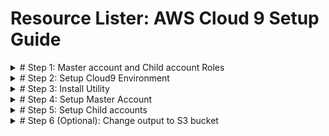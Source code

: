 # Resource Lister: AWS Cloud 9 Setup Guide 


<details>
  <summary># Step 1: Master account and Child account Roles </summary>

## Step 1: Master account and Child account Roles 
ResourceLister utility needs ReadOnlyAccess permission to access AWS python SDK List APIs in your Master account and child accounts.  You need to configure utility for **Master Account IAM Role ARN** and **Child account role name** as part of Master account setup (Step4 ).  For Master account and child account roles you can choose any of following options.

Option 1: Re use existing Master and Child account IAM roles.

Option 2: Create Master and Child account IAM roles using Cloudformation templates provided by utility. 

Following are considerations for using existing IAM roles vs utility provided cloudformation templates to create new IAM Roles.
<p align="center">
  <img src="../imgs/setup/iam_roles_01.PNG"  title="Utility Interface">



**Option 1:  Re use existing Master and Child account IAM roles** 

If you already have Master and child accounts IAM role setup, you can re-use the existing Master account role and Child account role. 
For Cloud9 setup your existing Master account IAM role should have Cloud9 Permission. You can attach following managed policy to existing Master Account IAM Role to get Cloud9 permissions.

1. AWSCloud9EnvironmentMember
2. ReadOnlyAccess
3. AWSCloud9User
4. AWSCloud9SSMInstanceProfile
5. AWSCloud9Administrator

**Option 2: Create Master and Child account IAM roles using Cloudformation templates provided by utility**

Download the **master_account_IAM_role.json** CloudFormation template from github

https://github.com/awslabs/resource-lister/blob/main/cfn/master_account_IAM_role.json

Go to CloudFormation service and create stack with new resources using downloaded template.

<p align="center">
  <img src="../imgs/setup/iam_roles_02.PNG"  title="Select Cloudformation template">

<p align="center">
  <img src="../imgs/setup/iam_roles_03.PNG"  title="Create new stack resources">

Create IAM Role in Master account by running the CloudFormation stack


Enter Stack Name: 
MasterAccountRoleName:  IAM role with this name will be created in master account. Utility will use this role to assume child account roles

ChildAccountRoleName: Master account role will have permission to assume this role.




<p align="center">
  <img src="../imgs/setup/iam_roles_04.png"  title="Utility Interface">

Keep all other values as default and click Next, Next and submit.

CloudFormation stack will be created. Go to output section of Cloudformation stack and copy the values for ChildAccountRoleOut and MasterAccountRole out these values will be required in Step4 when you configure utility for Master account

<p align="center">
  <img src="../imgs/setup/iam_roles_05.png"  title="Utility Interface">

</details>

<details>

  <summary># Step 2:  Setup Cloud9 Environment </summary>


## Step 2:  Setup AWS Cloud9 Environment

In this step you will create AWS Cloud9 Environment. 
You will modify the Cloud9 environment’s EC2 instance IAM role to Master account IAM role. 
Disable the AWS Managed temporary credentials. 

### 2.1	Type in Cloud9 (us-east-1 region) 
<p align="center">
  <img src="../imgs/setup/c9_setup_1.png"  title="Type Cloud9">

### 2.2	Create Environment

- Click on Create Environment 
- Enter any "name" for environment like "resourcelister"
- Leave everything default and create environment

<p align="center">
  <img src="../imgs/setup/c9_setup_2.png"  title="Create enviornment">


### 2.3	Once Cloud9 environment is created. Click on Environment 

<p align="center">
  <img src="../imgs/setup/c9_setup_3.png"  title="Open cloud9 environment">


###  2.4	 Click on EC2 Instance and Manage EC2 Instance

<p align="center">
  <img src="../imgs/setup/c9_setup_4.png"  title="Utility Interface">

###  2.5 Click on Instance --> Action-->Security --> Modify IAM role (If Instance is stopped, Start the instance) 

<p align="center">
  <img src="../imgs/setup/c9_setup_5.png"  title="Utility Interface">



###  2.6 	Modify IAM role : 

Select the Master Account IAM Role (Role created in Step 1 or Existing Master account IAM Role) : 


<p align="center">
  <img src="../imgs/setup/c9_setup_6.png"  title="Utility Interface">


### 2.7	 Disable the AWS Managed temporary credentials
Open Cloud9 Environment got to Setting –>Preference->AWS Setting->Credentials and disable the AWS Managed temporary credentials

<p align="center">
  <img src="../imgs/setup/c9_setup_7.png"  title="Utility Interface">


**Cloud9 Setup is completed successfully.**

</details>

<details>

  <summary># Step 3:  Install Utility </summary>


## Step 3:  Install Utility 

### 3.1 Install dependencies


Open new terminal 

<p align="center">
  <img src="../imgs/setup/c9_setup_8.PNG"  title="Utility Interface">

Copy following commands 


```
python3 -m pip install  pipx
python3 -m pip install  boto3
python3 -m pipx install resource-lister

```

<p align="center">
  <img src="../imgs/setup/c9_setup_9.PNG"  title="Utility Interface">

### 3.2 Run Utility


Set the default region to us-east-1
```
export AWS_DEFAULT_REGION="us-east-1"
```
Run the Utility
```
pipx run resource_lister
```


You will see Resource Lister utility disclaimer and Main Menu

<p align="center">
  <img src="../imgs/setup/c9_setup_10.PNG"  title="Utility Interface">

**Congratulation resource-lister is successfully installed.**

</details>

<details>

  <summary># Step 4:  Setup Master Account </summary>

## Step 4:  Setup Master Account


- Type in**help** and press ENTER
- Type in**1** for [Managed AWS Account] press ENTER
- Type in**1** for Add Master Account and press ENTER

<p align="center">
  <img src="../imgs/setup/master_account_01.png"  title="Utility Interface">

- Type in**Master Account IAM role** and press ENTER
- Type in**1** for default credentials and press ENTER
- Type in**Child Account Role Name** and press ENTER


Note here:
Utility will prompt that Master Account is successfully configured
Utility also generates the Cloudformation template for child account**cfn_child_account_template.json** .


<p align="center">
  <img src="../imgs/setup/master_account_02.PNG"  title="Utility Interface">

## Step 4.2 :  Verify master account is configured correctly

- Type in**0** and press ENTER to exit Manage AWS Account Menu
- Type in**0** and press ENTER to exit Help Menu
- In Main Menu (ENTER AWS Service for help (help) for exit (0) type in**S3** and press ENTER
- Type in**1** for List of S3 buckets and press ENTER
- Type in**ALL** for all the accounts and press ENTER

Utility will create**output** folder and create file for list of s3 buckets.
<p align="center">
  <img src="../imgs/setup/account_output_c9_1.PNG"  title="Utility Interface">

Go to resource-lister--> output--> click on s3_list_buckets_<date>.csv file
<p align="center">
  <img src="../imgs/setup/account_output_c9_2.PNG"  title="Utility Interface">


**Congratulation master account is successfully configured.**

</details>


<details>

  <summary># Step 5:  Setup Child accounts </summary>

## Step 5:  Setup Child accounts


- Type in**help** and press ENTER
- Type in**1** for [Managed AWS Account] press ENTER
- Type in**4** for Configure child Accounts and press ENTER
- Type in**Comma seperated child accounts** and press ENTER
- Press any Key to continue (Press ENTER)


If your using option2 i.e utility provided cloudformation template to create master account role . You**must** need to run the cloudformation template**cfn_child_account_template.json** in each configured child accounts.The cloudformation template**cfn_child_account_template.json**  is generated in when you setup4 i.e master account in previous step.

<p align="center">
  <img src="../imgs/setup/child_account_01.PNG"  title="Utility Interface">



## Step 5.2 :  Verify child accounts are configured correctly

- Type in**0** and press ENTER to exit Manage AWS Account Menu
- Type in**2** and press ENTER in  Help Menu



Utility will display all the child accounts configured
<p align="center">
  <img src="../imgs/setup/child_account_02.PNG"  title="Utility Interface">


## Step 5.3 :  Verify childs accounts data is generated 

- Type in**0** and press ENTER to exit Help Menu
- In Main Menu (ENTER AWS Service for help (help) for exit (0) type in**S3** and press ENTER
- Type in**1** for List of S3 buckets and press ENTER
- Type in**ALL** for all the accounts and press ENTER

Utility will create**output** folder and create file for list of s3 buckets.
<p align="center">
  <img src="../imgs/setup/account_output_c9_1.PNG"  title="Utility Interface">

Go to resource-lister--> output--> click on s3_list_buckets_<date>.csv file and verify all the configured accounts s3 buckets are listed
<p align="center">
  <img src="../imgs/setup/account_output_c9_2.PNG"  title="Utility Interface">

</details>


<details>

  <summary># Step 6 (Optional):  Change output to S3 bucket </summary>

## Step 6:  Change output to S3 bucket

## Step 6.1 :  Create S3 bucket 

Download the cloudformation template from Github

https://github.com/awslabs/resource-lister/blob/main/cfn/cfn_s3_bucket_master_account.json

Go to Cloudformation and create stack with new resources and select the downloaded template

<p align="center">
  <img src="../imgs/setup/iam_roles_02.PNG"  title="Utility Interface">

<p align="center">
  <img src="../imgs/setup/iam_roles_03.PNG"  title="Utility Interface">

Enter master account role arn and click next /next and create the stack.
Cloudformation stack will create new S3 bucket . Master account IAM role will have write permissions to this new S3 bucket. 

<p align="center">
  <img src="../imgs/setup/s3_config_1.PNG"  title="Utility Interface">

Copy the S3 bucket Name

<p align="center">
  <img src="../imgs/setup/s3_config_2.PNG"  title="Utility Interface">

## Step 6.2:  Configure S3 bucket name

- Type in**help** and press ENTER
- Type in**6** for [Manage Configurations (example: format_type, output_type)] press ENTER
- Type in**6** for [Modify S3 Bucket Name] and press ENTER
- Type in**S3 Bucket Name (Created in step 6.1)** and press ENTER
- Press any Key to continue (Press ENTER)
<p align="center">
  <img src="../imgs/setup/s3_config_3.PNG"  title="Utility Interface">

## Step 6.3 :  Configure output to S3 

- Type in**3** for [Modify Output To (print/file/s3).] press ENTER
- Type in**s3** and press ENTER

Verify the output type updated to**s3** and S3 Bucket Name updated properly

<p align="center">
  <img src="../imgs/setup/s3_config_4.PNG"  title="Utility Interface">


## Step 6.4 : Verify Results generated on S3

- Type in**0** and press ENTER to exit Help Menu
- In Main Menu (ENTER AWS Service for help (help) for exit (0) type in**S3** and press ENTER
- Type in**1** for List of S3 buckets and press ENTER
- Type in**ALL** for all the accounts and press ENTER

Utility will generate the file on configured s3 bucket 
<p align="center">
  <img src="../imgs/setup/s3_config_5.PNG"  title="Utility Interface">


</details>
